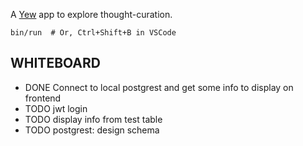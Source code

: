 
A [Yew](https://yew.rs/) app to explore thought-curation.

```
bin/run  # Or, Ctrl+Shift+B in VSCode
```

## WHITEBOARD

- DONE Connect to local postgrest and get some info to display on frontend
- TODO jwt login
- TODO display info from test table
- TODO postgrest: design schema
